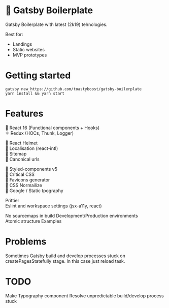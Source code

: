 # 🐣 Gatsby Boilerplate

Gatsby Boilerplate with latest (2k19) tehnologies.

Best for:

- Landings
- Static websites
- MVP prototypes

# Getting started

```
gatsby new https://github.com/toastyboost/gatsby-boilerplate
yarn install && yarn start
```

# Features

🚀 React 16 (Functional components + Hooks)  
⚛️ Redux (HOCs, Thunk, Logger)

🔹 React Helmet  
🔹 Localisation (react-intl)  
🔹 Sitemap  
🔹 Canonical urls

🔸 Styled-components v5  
🔸 Critical CSS  
🔸 Favicons generator  
🔸 CSS Normailize  
🔸 Google / Static tpography

Prittier  
Eslint and workspace settings (jsx-a11y, react)

No sourcemaps in build
Development/Production environments  
Atomic structure
Examples

# Problems

Sometimes Gatsby build and develop processes stuck on createPagesStatefully stage. In this case just reload task.

# TODO

Make Typography component
Resolve unpredictable build/develop process stuck

